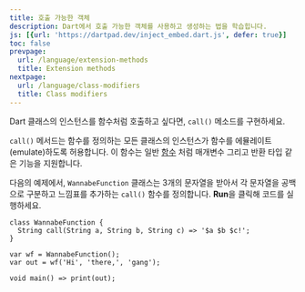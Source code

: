 ```yaml
---
title: 호출 가능한 객체
description: Dart에서 호출 가능한 객체를 사용하고 생성하는 법을 학습힙니다.
js: [{url: 'https://dartpad.dev/inject_embed.dart.js', defer: true}]
toc: false
prevpage:
  url: /language/extension-methods
  title: Extension methods
nextpage:
  url: /language/class-modifiers
  title: Class modifiers
---
```


Dart 클래스의 인스턴스를 함수처럼 호출하고 싶다면, `call()` 메소드를 구현하세요.

`call()` 메서드는 함수를 정의하는 모든 클래스의 인스턴스가 함수를 에뮬레이트(emulate)하도록 허용합니다.
이 함수는 일반 [함수][functions] 처럼 매개변수 그리고 반환 타입 같은 기능을 지원합니다.

다음의 예제에서, `WannabeFunction` 클래스는
3개의 문자열을 받아서 각 문자열을 공백으로 구분하고
느낌표를 추가하는 `call()` 함수를 정의합니다. **Run**을 클릭해 코드를 실행하세요.

<?code-excerpt "misc/lib/language_tour/callable_objects.dart"?>
```dart:run-dartpad:height-350px:ga_id-callable_objects
class WannabeFunction {
  String call(String a, String b, String c) => '$a $b $c!';
}

var wf = WannabeFunction();
var out = wf('Hi', 'there,', 'gang');

void main() => print(out);
```

[functions]: /language/functions
